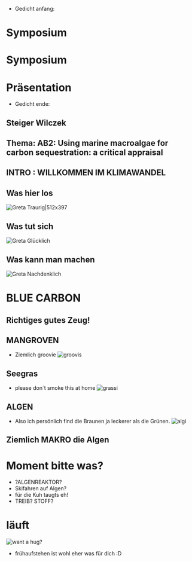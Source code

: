 * Gedicht anfang:
# Symposium
# Symposium
# Präsentation
* Gedicht ende:
## Steiger Wilczek

## Thema: AB2: Using marine macroalgae for carbon sequestration: a critical appraisal


## INTRO : WILLKOMMEN IM KLIMAWANDEL
## Was hier los
![Greta Traurig|512x397](https://image.stern.de/8689598/16x9-940-529/2c054abb4706171b431cbfaba603a453/Dx/greta-thunberg.jpg)
## Was tut sich
![Greta Glücklich](https://peopledotcom.files.wordpress.com/2019/03/greta-thunberg.jpg?crop=0px%2C133px%2C1792px%2C941px&resize=1200%2C630)
## Was kann man machen
![Greta Nachdenklich](https://www.bento.de/images/fad41ef2-5504-48f4-9b09-fc9ca76bea15_w910_h600_fpx44_fpy35.jpg)
# BLUE CARBON 
## Richtiges gutes Zeug!
## MANGROVEN
* Ziemlich groovie
![groovis](https://previews.123rf.com/images/vilainecrevette/vilainecrevette1601/vilainecrevette160100058/51746464-die-mangroven-mit-baumwurzeln-%C3%BCber-und-unter-wasser-spaltung-von-wasserlinie-karibik.jpg "Ziemlich Groovy")
## Seegras
* please don´t smoke this at home
![grassi](https://www.carbon-connect.ch/media/img/cms/mod_news/549/seegras-2_899x600.jpg "chillii")
## ALGEN
* Also ich persönlich find die Braunen ja leckerer als die Grünen.
![algi](https://www.schrammek.de/beautynews/wp-content/uploads/2015/06/Fotolia_85133952_M.jpg "algi extreeme")
## Ziemlich MAKRO die Algen

# Moment bitte was?
* ?ALGENREAKTOR?
* Skifahren auf Algen?
* für die Kuh taugts eh!
* TREIB? STOFF?

# läuft
![want a hug?](https://i.pinimg.com/474x/ba/e9/54/bae9547927dbe48b0848c5363c8c3aa7.jpg)
* frühaufstehen ist wohl eher was für dich  :D

